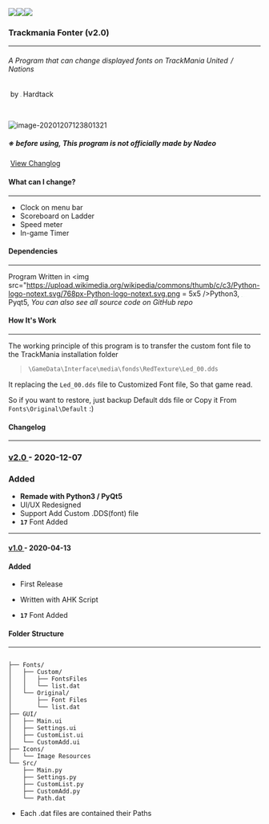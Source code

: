 

![](https://img.shields.io/badge/Game-Trackmania-lightgrey)![](https://img.shields.io/badge/Version-2.0-orange)![](https://img.shields.io/badge/License-GPL-blue)

### 																		Trackmania Fonter  (v2.0)

------

###### 															  A Program that can change displayed fonts on TrackMania United<img src="C:\Users\건빵\Desktop\포트폴리오\TM Fonter V2\Icons\TMUF.png" style="zoom:8%;" /> / Nations<img src="C:\Users\건빵\Desktop\포트폴리오\TM Fonter V2\Icons\TMNF.jpeg" style="zoom:5%;" />

​																			        											by <img src="C:\Users\건빵\Pictures\프로필.png" style="zoom:10%;" /> Hardtack

​                                                                                                                                 



![image-20201207123801321](C:\Users\건빵\AppData\Roaming\Typora\typora-user-images\image-20201207123801321.png)

 

#####  																			※ before using, This program is not officially made by Nadeo



​																															[View Changlog]( Readme.md "Changelog")



#### What can I change?

---

- Clock on menu bar
- Scoreboard on Ladder
- Speed meter
- In-game Timer



#### Dependencies

---

Program Written in <img src="https://upload.wikimedia.org/wikipedia/commons/thumb/c/c3/Python-logo-notext.svg/768px-Python-logo-notext.svg.png = 5x5 />Python3,  <img src="https://upload.wikimedia.org/wikipedia/commons/thumb/0/0b/Qt_logo_2016.svg/1024px-Qt_logo_2016.svg.png" alt="파일:Qt logo 2016.svg - 위키백과, 우리 모두의 백과사전" style="zoom:3%;" />Pyqt5, *You can also see all source code on GitHub repo*



#### How It's Work

----

The working principle of this program is to transfer the custom font file to the TrackMania installation folder 

> ```python
> \GameData\Interface\media\fonds\RedTexture\Led_00.dds
> ```

It replacing the `Led_00.dds` file to Customized Font file, So that game read.

So if you want to restore, just backup Default dds file or Copy it From `Fonts\Original\Default`  :)





#### Changelog 

---

### [ v2.0 ](https://github.com/HARDTACK-Dev/TrackmaniaFontChanger/releases/tag/v2.0)  - 2020-12-07

### Added

- **Remade with Python3 / PyQt5**
- UI/UX Redesigned
- Support Add Custom .DDS(font) file
- **`17`** Font Added 



----



#### [ v1.0 ](https://github.com/HARDTACK-Dev/TrackmaniaFontChanger/releases/tag/v1.0)  - 2020-04-13

#### Added

- First Release

- Written with AHK Script
- **`17`** Font Added 







#### Folder Structure

---

```

├── Fonts/
│   ├── Custom/
│   │   ├── FontsFiles
│   │   └── list.dat
│   └── Original/
│       ├── Font Files
│       └── list.dat   
├── GUI/
│   ├── Main.ui
│   ├── Settings.ui
│   ├── CustomList.ui
│   └── CustomAdd.ui
├── Icons/
│   └── Image Resources
└── Src/
    ├── Main.py
    ├── Settings.py
    ├── CustomList.py
    ├── CustomAdd.py
    └── Path.dat
```



- Each .dat files are contained their Paths



 



### 





